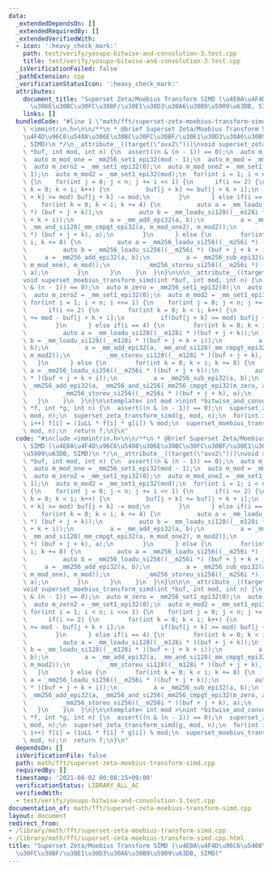 ```yaml
---
data:
  _extendedDependsOn: []
  _extendedRequiredBy: []
  _extendedVerifiedWith:
  - icon: ':heavy_check_mark:'
    path: test/verify/yosupo-bitwise-and-convolution-3.test.cpp
    title: test/verify/yosupo-bitwise-and-convolution-3.test.cpp
  _isVerificationFailed: false
  _pathExtension: cpp
  _verificationStatusIcon: ':heavy_check_mark:'
  attributes:
    document_title: "Superset Zeta/Moebius Transform SIMD (\u4E0A\u4F4D\u96C6\u5408\
      \u306E\u30BC\u30FC\u30BF/\u30E1\u30D3\u30A6\u30B9\u5909\u63DB, SIMD)"
    links: []
  bundledCode: "#line 1 \"math/fft/superset-zeta-moebius-transform-simd.cpp\"\n#include\
    \ <immintrin.h>\n\n/**\n * @brief Superset Zeta/Moebius Transform SIMD (\u4E0A\
    \u4F4D\u96C6\u5408\u306E\u30BC\u30FC\u30BF/\u30E1\u30D3\u30A6\u30B9\u5909\u63DB\
    , SIMD)\n */\n__attribute__((target(\"avx2\")))\nvoid superset_zeta_transform_simd(int\
    \ *buf, int mod, int n) {\n  assert((n & (n - 1)) == 0);\n  auto m_zero = _mm256_set1_epi32(0);\n\
    \  auto m_mod_one = _mm256_set1_epi32(mod - 1);\n  auto m_mod = _mm256_set1_epi32(mod);\n\
    \  auto m_zero2 = _mm_set1_epi32(0);\n  auto m_mod_one2 = _mm_set1_epi32(mod -\
    \ 1);\n  auto m_mod2 = _mm_set1_epi32(mod);\n  for(int i = 1; i < n; i <<= 1)\
    \ {\n    for(int j = 0; j < n; j += i << 1) {\n      if(i <= 2) {\n        for(int\
    \ k = 0; k < i; k++) {\n          buf[j + k] += buf[j + k + i];\n          if(buf[j\
    \ + k] >= mod) buf[j + k] -= mod;\n        }\n      } else if(i == 4) {\n    \
    \    for(int k = 0; k < i; k += 4) {\n          auto a = _mm_loadu_si128((__m128i\
    \ *) (buf + j + k));\n          auto b = _mm_loadu_si128((__m128i *) (buf + j\
    \ + k + i));\n          a = _mm_add_epi32(a, b);\n          a = _mm_sub_epi32(a,\
    \ _mm_and_si128(_mm_cmpgt_epi32(a, m_mod_one2), m_mod2));\n          _mm_storeu_si128((__m128i\
    \ *) (buf + j + k), a);\n        }\n      } else {\n        for(int k = 0; k <\
    \ i; k += 8) {\n          auto a = _mm256_loadu_si256((__m256i *) (buf + j + k));\n\
    \          auto b = _mm256_loadu_si256((__m256i *) (buf + j + k + i));\n     \
    \     a = _mm256_add_epi32(a, b);\n          a = _mm256_sub_epi32(a, _mm256_and_si256(_mm256_cmpgt_epi32(a,\
    \ m_mod_one), m_mod));\n          _mm256_storeu_si256((__m256i *) (buf + j + k),\
    \ a);\n        }\n      }\n    }\n  }\n}\n\n\n__attribute__((target(\"avx2\")))\n\
    void superset_moebius_transform_simd(int *buf, int mod, int n) {\n  assert((n\
    \ & (n - 1)) == 0);\n  auto m_zero = _mm256_set1_epi32(0);\n  auto m_mod = _mm256_set1_epi32(mod);\n\
    \  auto m_zero2 = _mm_set1_epi32(0);\n  auto m_mod2 = _mm_set1_epi32(mod);\n \
    \ for(int i = 1; i < n; i <<= 1) {\n    for(int j = 0; j < n; j += i << 1) {\n\
    \      if(i <= 2) {\n        for(int k = 0; k < i; k++) {\n          buf[j + k]\
    \ += mod - buf[j + k + i];\n          if(buf[j + k] >= mod) buf[j + k] -= mod;\n\
    \        }\n      } else if(i == 4) {\n        for(int k = 0; k < i; k += 4) {\n\
    \          auto a = _mm_loadu_si128((__m128i * )(buf + j + k));\n          auto\
    \ b = _mm_loadu_si128((__m128i * )(buf + j + k + i));\n          a = _mm_sub_epi32(a,\
    \ b);\n          a = _mm_add_epi32(a, _mm_and_si128(_mm_cmpgt_epi32(m_zero2, a),\
    \ m_mod2));\n          _mm_storeu_si128((__m128i * )(buf + j + k), a);\n     \
    \   }\n      } else {\n        for(int k = 0; k < i; k += 8) {\n          auto\
    \ a = _mm256_loadu_si256((__m256i * )(buf + j + k));\n          auto b = _mm256_loadu_si256((__m256i\
    \ * )(buf + j + k + i));\n          a = _mm256_sub_epi32(a, b);\n          a =\
    \ _mm256_add_epi32(a, _mm256_and_si256(_mm256_cmpgt_epi32(m_zero, a), m_mod));\n\
    \          _mm256_storeu_si256((__m256i * )(buf + j + k), a);\n        }\n   \
    \   }\n    }\n  }\n}\n\ntemplate< int mod >\nint *bitwise_and_convolution_simd(int\
    \ *f, int *g, int n) {\n  assert((n & (n - 1)) == 0);\n  superset_zeta_transform_simd(f,\
    \ mod, n);\n  superset_zeta_transform_simd(g, mod, n);\n  for(int i = 0; i < n;\
    \ i++) f[i] = (1uLL * f[i] * g[i]) % mod;\n  superset_moebius_transform_simd(f,\
    \ mod, n);\n  return f;\n}\n"
  code: "#include <immintrin.h>\n\n/**\n * @brief Superset Zeta/Moebius Transform\
    \ SIMD (\u4E0A\u4F4D\u96C6\u5408\u306E\u30BC\u30FC\u30BF/\u30E1\u30D3\u30A6\u30B9\
    \u5909\u63DB, SIMD)\n */\n__attribute__((target(\"avx2\")))\nvoid superset_zeta_transform_simd(int\
    \ *buf, int mod, int n) {\n  assert((n & (n - 1)) == 0);\n  auto m_zero = _mm256_set1_epi32(0);\n\
    \  auto m_mod_one = _mm256_set1_epi32(mod - 1);\n  auto m_mod = _mm256_set1_epi32(mod);\n\
    \  auto m_zero2 = _mm_set1_epi32(0);\n  auto m_mod_one2 = _mm_set1_epi32(mod -\
    \ 1);\n  auto m_mod2 = _mm_set1_epi32(mod);\n  for(int i = 1; i < n; i <<= 1)\
    \ {\n    for(int j = 0; j < n; j += i << 1) {\n      if(i <= 2) {\n        for(int\
    \ k = 0; k < i; k++) {\n          buf[j + k] += buf[j + k + i];\n          if(buf[j\
    \ + k] >= mod) buf[j + k] -= mod;\n        }\n      } else if(i == 4) {\n    \
    \    for(int k = 0; k < i; k += 4) {\n          auto a = _mm_loadu_si128((__m128i\
    \ *) (buf + j + k));\n          auto b = _mm_loadu_si128((__m128i *) (buf + j\
    \ + k + i));\n          a = _mm_add_epi32(a, b);\n          a = _mm_sub_epi32(a,\
    \ _mm_and_si128(_mm_cmpgt_epi32(a, m_mod_one2), m_mod2));\n          _mm_storeu_si128((__m128i\
    \ *) (buf + j + k), a);\n        }\n      } else {\n        for(int k = 0; k <\
    \ i; k += 8) {\n          auto a = _mm256_loadu_si256((__m256i *) (buf + j + k));\n\
    \          auto b = _mm256_loadu_si256((__m256i *) (buf + j + k + i));\n     \
    \     a = _mm256_add_epi32(a, b);\n          a = _mm256_sub_epi32(a, _mm256_and_si256(_mm256_cmpgt_epi32(a,\
    \ m_mod_one), m_mod));\n          _mm256_storeu_si256((__m256i *) (buf + j + k),\
    \ a);\n        }\n      }\n    }\n  }\n}\n\n\n__attribute__((target(\"avx2\")))\n\
    void superset_moebius_transform_simd(int *buf, int mod, int n) {\n  assert((n\
    \ & (n - 1)) == 0);\n  auto m_zero = _mm256_set1_epi32(0);\n  auto m_mod = _mm256_set1_epi32(mod);\n\
    \  auto m_zero2 = _mm_set1_epi32(0);\n  auto m_mod2 = _mm_set1_epi32(mod);\n \
    \ for(int i = 1; i < n; i <<= 1) {\n    for(int j = 0; j < n; j += i << 1) {\n\
    \      if(i <= 2) {\n        for(int k = 0; k < i; k++) {\n          buf[j + k]\
    \ += mod - buf[j + k + i];\n          if(buf[j + k] >= mod) buf[j + k] -= mod;\n\
    \        }\n      } else if(i == 4) {\n        for(int k = 0; k < i; k += 4) {\n\
    \          auto a = _mm_loadu_si128((__m128i * )(buf + j + k));\n          auto\
    \ b = _mm_loadu_si128((__m128i * )(buf + j + k + i));\n          a = _mm_sub_epi32(a,\
    \ b);\n          a = _mm_add_epi32(a, _mm_and_si128(_mm_cmpgt_epi32(m_zero2, a),\
    \ m_mod2));\n          _mm_storeu_si128((__m128i * )(buf + j + k), a);\n     \
    \   }\n      } else {\n        for(int k = 0; k < i; k += 8) {\n          auto\
    \ a = _mm256_loadu_si256((__m256i * )(buf + j + k));\n          auto b = _mm256_loadu_si256((__m256i\
    \ * )(buf + j + k + i));\n          a = _mm256_sub_epi32(a, b);\n          a =\
    \ _mm256_add_epi32(a, _mm256_and_si256(_mm256_cmpgt_epi32(m_zero, a), m_mod));\n\
    \          _mm256_storeu_si256((__m256i * )(buf + j + k), a);\n        }\n   \
    \   }\n    }\n  }\n}\n\ntemplate< int mod >\nint *bitwise_and_convolution_simd(int\
    \ *f, int *g, int n) {\n  assert((n & (n - 1)) == 0);\n  superset_zeta_transform_simd(f,\
    \ mod, n);\n  superset_zeta_transform_simd(g, mod, n);\n  for(int i = 0; i < n;\
    \ i++) f[i] = (1uLL * f[i] * g[i]) % mod;\n  superset_moebius_transform_simd(f,\
    \ mod, n);\n  return f;\n}\n"
  dependsOn: []
  isVerificationFile: false
  path: math/fft/superset-zeta-moebius-transform-simd.cpp
  requiredBy: []
  timestamp: '2021-08-02 00:08:15+09:00'
  verificationStatus: LIBRARY_ALL_AC
  verifiedWith:
  - test/verify/yosupo-bitwise-and-convolution-3.test.cpp
documentation_of: math/fft/superset-zeta-moebius-transform-simd.cpp
layout: document
redirect_from:
- /library/math/fft/superset-zeta-moebius-transform-simd.cpp
- /library/math/fft/superset-zeta-moebius-transform-simd.cpp.html
title: "Superset Zeta/Moebius Transform SIMD (\u4E0A\u4F4D\u96C6\u5408\u306E\u30BC\
  \u30FC\u30BF/\u30E1\u30D3\u30A6\u30B9\u5909\u63DB, SIMD)"
---
```

